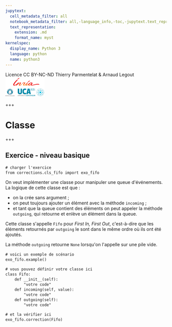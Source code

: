 ```yaml
---
jupytext:
  cell_metadata_filter: all
  notebook_metadata_filter: all,-language_info,-toc,-jupytext.text_representation.jupytext_version,-jupytext.text_representation.format_version
  text_representation:
    extension: .md
    format_name: myst
kernelspec:
  display_name: Python 3
  language: python
  name: python3
---
```


<div class="licence">
<span>Licence CC BY-NC-ND</span>
<span>Thierry Parmentelat &amp; Arnaud Legout</span>
<span><img src="media/both-logos-small-alpha.png" /></span>
</div>

+++

# Classe

+++

## Exercice - niveau basique

```{code-cell}
# charger l'exercice
from corrections.cls_fifo import exo_fifo
```

On veut implémenter une classe pour manipuler une queue d'événements. La logique de cette classe est que :

* on la crée sans argument ;
* on peut toujours ajouter un élément avec la méthode `incoming` ;
* et tant que la queue contient des éléments on peut appeler la méthode `outgoing`, qui retourne et enlève un élément dans la queue.

Cette classe s'appelle `Fifo` pour *First In, First Out*, c'est-à-dire que les éléments retournés par `outgoing` le sont dans le même ordre où ils ont été ajoutés.

La méthode `outgoing` retourne `None` lorsqu'on l'appelle sur une pile vide.

```{code-cell}
# voici un exemple de scénario
exo_fifo.example()
```

```{code-cell}
# vous pouvez définir votre classe ici
class Fifo:
    def __init__(self):
        "votre code"
    def incoming(self, value):
        "votre code"
    def outgoing(self):
        "votre code"
```

```{code-cell}
# et la vérifier ici
exo_fifo.correction(Fifo)
```
